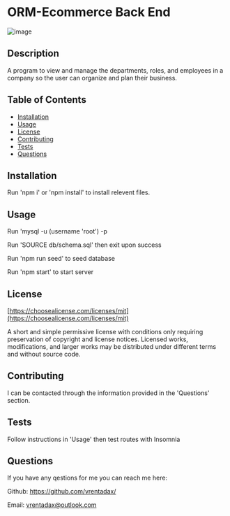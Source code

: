 # ORM-Ecommerce Back End

![image](https://img.shields.io/badge/license-MIT-brightgreen)
  

## Description

A program to view and manage the departments, roles, and employees in a company so the user can organize and plan their business.

## Table of Contents
- [Installation](#installation)
- [Usage](#usage)
- [License](#license)
- [Contributing](#contributing)
- [Tests](#tests)
- [Questions](#questions)

## Installation

Run 'npm i' or 'npm install' to install relevent files.

## Usage

Run 'mysql -u (username 'root') -p

Run 'SOURCE db/schema.sql' then exit upon success

Run 'npm run seed' to seed database

Run 'npm start' to start server
  





  
## License

[https://choosealicense.com/licenses/mit](https://choosealicense.com/licenses/mit)

A short and simple permissive license with conditions only requiring preservation of copyright and license notices. Licensed works, modifications, and larger works may be distributed under different terms and without source code.
  

## Contributing

I can be contacted through the information provided in the 'Questions' section.

## Tests

Follow instructions in 'Usage' then test routes with Insomnia

## Questions

If you have any qestions for me you can reach me here:

Github: https://github.com/vrentadax/
  
Email: vrentadax@outlook.com